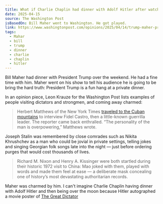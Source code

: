 ```yaml
---
title: What if Charlie Chaplin had dinner with Adolf Hitler after watching the Great Dictator together?
date: 2025-04-15
source: The Washington Post
isBasedOn: Bill Maher went to Washington. He got played.
link: https://www.washingtonpost.com/opinions/2025/04/14/trump-maher-private-meeting-controversy/
tags:
  - Mahar
  - bill
  - trump
  - dinner
  - charlie
  - chaplin
  - hitler
---
```

Bill Maher had dinner with President Trump over the weekend. He had a fine time with him. Maher went on his show to tell his audience he is going to be bring the hard truth: President Trump is a fun hang at a private dinner. 

In an opinion piece, Leon Krauze for the Washington Post lists examples of people visiting dictators and strongmen, and coming away charmed: 

> Herbert Matthews of the New York Times [traveled to the Cuban mountains](https://www.nytimes.com/1957/02/24/archives/cuban-rebel-is-visited-in-hideout-castro-is-still-alive-and-still.html) to interview Fidel Castro, then a little-known guerrilla leader. The reporter came back enthralled. “The personality of the man is overpowering,” Matthews wrote.
> 
  Joseph Stalin was remembered by close comrades such as Nikita Khrushchev as a man who could be jovial in private settings, telling jokes and singing Georgian folk songs late into the night — just before ordering purges that would cost thousands of lives.
>  
> Richard M. Nixon and Henry A. Kissinger were both startled during their historic 1972 visit to China: Mao joked with them, played with words and made them feel at ease — a deliberate mask concealing one of history’s most devastating authoritarian records.

Maher was charmed by him. I can't imagine Charlie Chaplin having dinner with Adolf Hitler and then being over the moon because Hitler autographed a movie poster of [The Great Dictator](https://en.wikipedia.org/wiki/The_Great_Dictator)